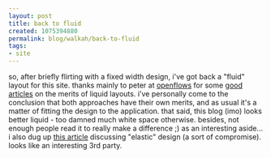 ```yaml
--- 
layout: post
title: back to fluid
created: 1075394880
permalink: blog/walkah/back-to-fluid
tags: 
- site
---
```

so, after briefly flirting with a fixed width design, i've got back a "fluid" layout for this site. thanks mainly to peter at <a href="http://openflows.org/">openflows</a> for some <a href="http://www.humanfactors.com/downloads/oct02.asp#bobbailey">good</a> <a href="http://www.stopdesign.com/log/2003/12/15/fixedorliquid.htm">articles</a> on the merits of liquid layouts. i've personally come to the conclusion that both approaches have their own merits, and as usual it's a matter of fitting the design to the application. that said, this blog (imo) looks better liquid - too damned much white space otherwise. besides, not enough people read it to really make a difference ;)
as an interesting aside... i also dug up <a href="http://www.alistapart.com/articles/elastic/">this article</a> discussing "elastic" design (a sort of compromise). looks like an interesting 3rd party.

